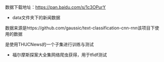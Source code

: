 数据下载地址：https://pan.baidu.com/s/1c3OPurY

- data文件夹下的新闻数据

数据来源是https://github.com/gaussic/text-classification-cnn-rnn该项目下使用的数据

是使用THUCNews的一个子集进行训练与测试

- 福尔摩斯探案大全集网络爬虫获得，用于tfidf测试
